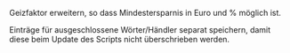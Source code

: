 Geizfaktor erweitern, so dass Mindestersparnis in Euro und % möglich ist. 

Einträge für ausgeschlossene Wörter/Händler separat speichern, damit diese beim Update des Scripts nicht überschrieben werden.

